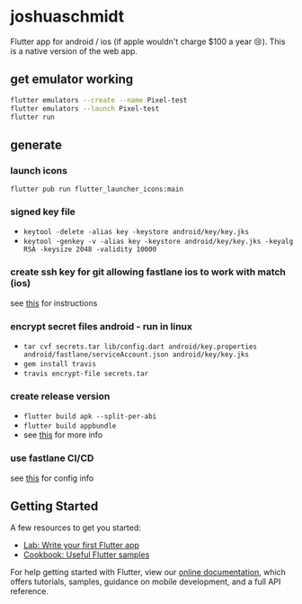 # joshuaschmidt

Flutter app for android / ios (if apple wouldn't charge $100 a year 😢). This is a native version of the web app.

## get emulator working

```bash
flutter emulators --create --name Pixel-test
flutter emulators --launch Pixel-test
flutter run
```

## generate

### launch icons

`flutter pub run flutter_launcher_icons:main`

### signed key file

- `keytool -delete -alias key -keystore android/key/key.jks`
- `keytool -genkey -v -alias key -keystore android/key/key.jks -keyalg RSA -keysize 2048 -validity 10000`

### create ssh key for git allowing fastlane ios to work with match (ios)

see [this](https://help.github.com/en/articles/generating-a-new-ssh-key-and-adding-it-to-the-ssh-agent) for instructions

### encrypt secret files android - run in linux

- `tar cvf secrets.tar lib/config.dart android/key.properties android/fastlane/serviceAccount.json android/key/key.jks`
- `gem install travis`
- `travis encrypt-file secrets.tar`

### create release version

- `flutter build apk --split-per-abi`
- `flutter build appbundle`
- see [this](https://flutter.dev/docs/deployment/android) for more info

### use fastlane CI/CD

see [this](https://flutter.dev/docs/deployment/cd#other-services) for config info

## Getting Started

A few resources to get you started:

- [Lab: Write your first Flutter app](https://flutter.dev/docs/get-started/codelab)
- [Cookbook: Useful Flutter samples](https://flutter.dev/docs/cookbook)

For help getting started with Flutter, view our [online documentation](https://flutter.dev/docs), which offers tutorials, samples, guidance on mobile development, and a full API reference.
